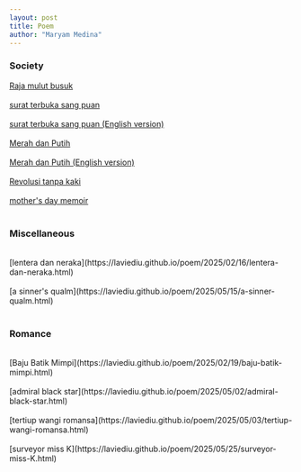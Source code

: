 ```yaml
---
layout: post
title: Poem
author: "Maryam Medina"
---
```


### Society
[Raja mulut busuk](https://laviediu.github.io/poem/2025/02/16/raja-mulut-busuk.html)
<br>
<br>
[surat terbuka sang puan](https://laviediu.github.io/poem/2025/05/05/surat-terbuka-puan.html)
<br>
<br>
[surat terbuka sang puan (English version)](https://laviediu.github.io/poem/2025/05/09/surat-terbuka-puan.html)
<br>
<br>
[Merah dan Putih](https://laviediu.github.io/poem/2025/02/18/merah-dan-putih.html)
<br>
<br>
[Merah dan Putih (English version)](https://laviediu.github.io/poem/2025/05/04/merah-dan-putih.html)
<br>
<br>
[Revolusi tanpa kaki](https://laviediu.github.io/poem/2025/02/18/revolusi-tanpa-kaki.html)
<br>
<br>
[mother's day memoir](https://laviediu.github.io/poem/2025/05/23/mothers-day-memoir.html)
<br>
<br>

### Miscellaneous
<br>
[lentera dan neraka](https://laviediu.github.io/poem/2025/02/16/lentera-dan-neraka.html)
<br>
<br>
[a sinner's qualm](https://laviediu.github.io/poem/2025/05/15/a-sinner-qualm.html)
<br>
<br>

### Romance
<br>
[Baju Batik Mimpi](https://laviediu.github.io/poem/2025/02/19/baju-batik-mimpi.html)
<br>
<br>
[admiral black star](https://laviediu.github.io/poem/2025/05/02/admiral-black-star.html)
<br>
<br>
[tertiup wangi romansa](https://laviediu.github.io/poem/2025/05/03/tertiup-wangi-romansa.html)
<br>
<br>
[surveyor miss K](https://laviediu.github.io/poem/2025/05/25/surveyor-miss-K.html)
<br>
<br>
